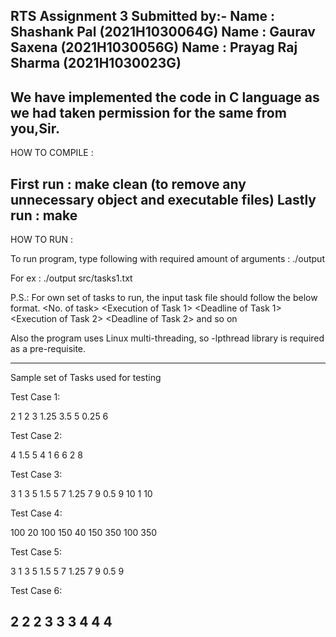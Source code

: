 RTS Assignment 3
Submitted by:- 
Name : Shashank Pal (2021H1030064G)
Name : Gaurav Saxena (2021H1030056G)
Name : Prayag Raj Sharma (2021H1030023G)
-----------------------------------------------------------------------------------------------------------------------
We have implemented the code in C language as we had taken permission for the same from you,Sir.
-----------------------------------------------------------------------------------------------------------------------
HOW TO COMPILE :

First run : make clean (to remove any unnecessary object and executable files)
Lastly run : make
-----------------------------------------------------------------------------------------------------------------------
HOW TO RUN :

To run program, type following with required amount of arguments : ./output <complete path of the input Task file>

For ex : ./output src/tasks1.txt

P.S.: For own set of tasks to run, the input task file should follow the below format.
<No. of task>
<Period of Task1> <Execution of Task 1> <Deadline of Task 1>
<Period of Task2> <Execution of Task 2> <Deadline of Task 2>
and so on

Also the program uses Linux multi-threading, so -lpthread library is required as a pre-requisite.

-----------------------------------------------------------------------------------------------------------------------
Sample set of Tasks used for testing

Test Case 1:

2 1 2
3 1.25 3.5
5 0.25 6
<Should be scheduable>

Test Case 2:

4 1.5 5
4 1 6
6 2 8
<Should be scheduable>


Test Case 3:

3 1 3
5 1.5 5
7 1.25 7
9 0.5 9
10 1 10
<Should NOT be scheduable>


Test Case 4:

100 20 100
150 40 150
350 100 350
<Should be scheduable>


Test Case 5:

3 1 3
5 1.5 5
7 1.25 7
9 0.5 9
<Should be scheduable>


Test Case 6:

2 2 2
3 3 3
4 4 4
<Should NOT be scheduable>
-----------------------------------------------------------------------------------------------------------------------